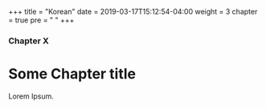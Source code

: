 +++
title = "Korean"
date = 2019-03-17T15:12:54-04:00
weight = 3
chapter = true
pre = "<i class='fas fa-heart'></i> "
+++

### Chapter X

# Some Chapter title

Lorem Ipsum.